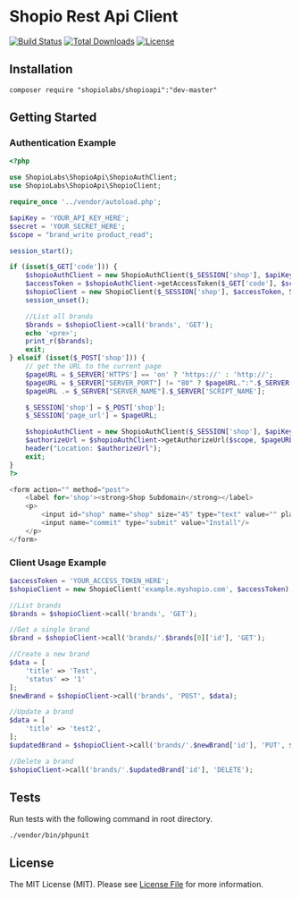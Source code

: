 # Shopio Rest Api Client

[![Build Status](https://travis-ci.org/ShopioLabs/shopioapi.svg?branch=master)](https://travis-ci.org/ShopioLabs/shopioapi)
[![Total Downloads](https://poser.pugx.org/shopiolabs/shopioapi/downloads)](https://packagist.org/packages/shopiolabs/shopioapi)
[![License](https://poser.pugx.org/shopiolabs/shopioapi/license)](https://packagist.org/packages/shopiolabs/shopioapi)

## Installation
```
composer require "shopiolabs/shopioapi":"dev-master"
```

## Getting Started

### Authentication Example
```php
<?php

use ShopioLabs\ShopioApi\ShopioAuthClient;
use ShopioLabs\ShopioApi\ShopioClient;

require_once '../vendor/autoload.php';

$apiKey = 'YOUR_API_KEY_HERE';
$secret = 'YOUR_SECRET_HERE';
$scope = "brand_write product_read";

session_start();

if (isset($_GET['code'])) {
    $shopioAuthClient = new ShopioAuthClient($_SESSION['shop'], $apiKey, $secret, ShopioClient::PROTOCOL_HTTP);
    $accessToken = $shopioAuthClient->getAccessToken($_GET['code'], $scope, $_SESSION['page_url']);
    $shopioClient = new ShopioClient($_SESSION['shop'], $accessToken, ShopioClient::PROTOCOL_HTTP);
    session_unset();

    //List all brands
    $brands = $shopioClient->call('brands', 'GET');
    echo '<pre>';
    print_r($brands);
    exit;
} elseif (isset($_POST['shop'])) {
    // get the URL to the current page
    $pageURL = $_SERVER['HTTPS'] == 'on' ? 'https://' : 'http://';
    $pageURL = $_SERVER["SERVER_PORT"] != "80" ? $pageURL.":".$_SERVER["SERVER_PORT"] : $pageURL;
    $pageURL .= $_SERVER["SERVER_NAME"].$_SERVER['SCRIPT_NAME'];

    $_SESSION['shop'] = $_POST['shop'];
    $_SESSION['page_url'] = $pageURL;

    $shopioAuthClient = new ShopioAuthClient($_SESSION['shop'], $apiKey, $secret, ShopioClient::PROTOCOL_HTTP);
    $authorizeUrl = $shopioAuthClient->getAuthorizeUrl($scope, $pageURL);
    header("Location: $authorizeUrl");
    exit;
}
?>

<form action="" method="post">
    <label for='shop'><strong>Shop Subdomain</strong></label>
    <p>
        <input id="shop" name="shop" size="45" type="text" value="" placeholder="example.myshopio.com"/>
        <input name="commit" type="submit" value="Install"/>
    </p>
</form>
```

### Client Usage Example
```php
$accessToken = 'YOUR_ACCESS_TOKEN_HERE';
$shopioClient = new ShopioClient('example.myshopio.com', $accessToken);

//List brands
$brands = $shopioClient->call('brands', 'GET');

//Get a single brand
$brand = $shopioClient->call('brands/'.$brands[0]['id'], 'GET');

//Create a new brand
$data = [
    'title' => 'Test',
    'status' => '1'
];
$newBrand = $shopioClient->call('brands', 'POST', $data);

//Update a brand
$data = [
    'title' => 'test2',
];
$updatedBrand = $shopioClient->call('brands/'.$newBrand['id'], 'PUT', $data);

//Delete a brand
$shopioClient->call('brands/'.$updatedBrand['id'], 'DELETE');
````

## Tests

Run tests with the following command in root directory.

```
./vendor/bin/phpunit
```


## License

The MIT License (MIT). Please see [License File](LICENSE) for more information.